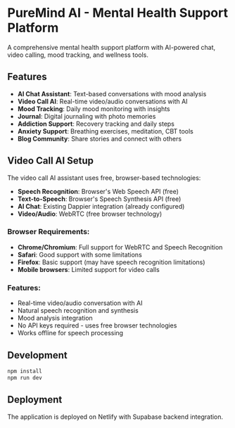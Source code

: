 # PureMind AI - Mental Health Support Platform

A comprehensive mental health support platform with AI-powered chat, video calling, mood tracking, and wellness tools.

## Features

- **AI Chat Assistant**: Text-based conversations with mood analysis
- **Video Call AI**: Real-time video/audio conversations with AI
- **Mood Tracking**: Daily mood monitoring with insights
- **Journal**: Digital journaling with photo memories
- **Addiction Support**: Recovery tracking and daily steps
- **Anxiety Support**: Breathing exercises, meditation, CBT tools
- **Blog Community**: Share stories and connect with others

## Video Call AI Setup

The video call AI assistant uses free, browser-based technologies:

- **Speech Recognition**: Browser's Web Speech API (free)
- **Text-to-Speech**: Browser's Speech Synthesis API (free)
- **AI Chat**: Existing Dappier integration (already configured)
- **Video/Audio**: WebRTC (free browser technology)

### Browser Requirements:

- **Chrome/Chromium**: Full support for WebRTC and Speech Recognition
- **Safari**: Good support with some limitations
- **Firefox**: Basic support (may have speech recognition limitations)
- **Mobile browsers**: Limited support for video calls

### Features:
- Real-time video/audio conversation with AI
- Natural speech recognition and synthesis
- Mood analysis integration
- No API keys required - uses free browser technologies
- Works offline for speech processing
## Development

```bash
npm install
npm run dev
```

## Deployment

The application is deployed on Netlify with Supabase backend integration.